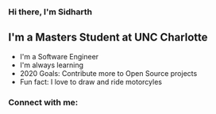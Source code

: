 ### Hi there, I'm Sidharth

## I'm a Masters Student at UNC Charlotte
- I'm a Software Engineer
- I'm always learning
- 2020 Goals: Contribute more to Open Source projects
- Fun fact: I love to draw and ride motorcyles

### Connect with me: